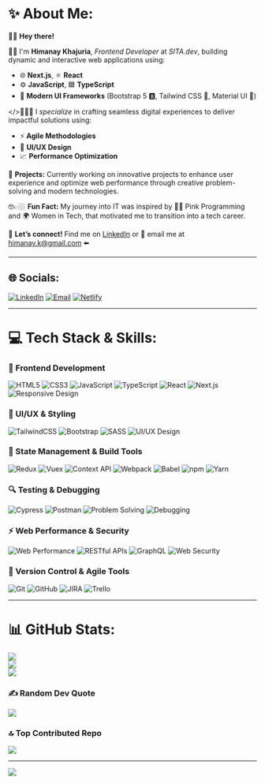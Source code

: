 # ✨ About Me:

👋🏼 **Hey there!**

👧🏼 I'm **Himanay Khajuria**, *Frontend Developer* at *SITA.dev*, building dynamic and interactive web applications using:    
  - 🌐 **Next.js**, ⚛️ **React**
  - ⚙️ **JavaScript**, 🟦 **TypeScript**
  - 🫧 **Modern UI Frameworks** (Bootstrap 5 🅱️, Tailwind CSS 🎨, Material UI 📐)

</>👩🏼‍💻 I *specialize* in crafting seamless digital experiences to deliver impactful solutions using:  
  - ⚡ **Agile Methodologies**
  - 🎨 **UI/UX Design**
  - 📈 **Performance Optimization**

📂 **Projects:** Currently working on innovative projects to enhance user experience and optimize web performance through creative problem-solving and modern technologies.

🤓👉🏼 **Fun Fact:** My journey into IT was inspired by 👩‍💻 Pink Programming and 🌍 Women in Tech, that motivated me to transition into a tech career.

📩 **Let’s connect!** Find me on [LinkedIn](https://www.linkedin.com/in/himanayk/) or 📧 email me at himanay.k@gmail.com ⬅️

_________________

## 🌐 Socials:
[![LinkedIn](https://img.shields.io/badge/LinkedIn-%230077B5.svg?logo=linkedin&logoColor=white)](https://linkedin.com/in/himanayk/)
[![Email](https://img.shields.io/badge/Email-%23D14836.svg?logo=gmail&logoColor=white)](mailto:himanay.k@gmail.com)
[![Netlify](https://img.shields.io/badge/Netlify-%23000000.svg?logo=netlify&logoColor=white)](https://app.netlify.com/teams/himanayk/sites?creator=me&visibility=public)


---

# 💻 Tech Stack & Skills:

### 🚀 Frontend Development
![HTML5](https://img.shields.io/badge/html5-%23E34F26.svg?style=for-the-badge&logo=html5&logoColor=white)
![CSS3](https://img.shields.io/badge/css3-%231572B6.svg?style=for-the-badge&logo=css3&logoColor=white)
![JavaScript](https://img.shields.io/badge/javascript-%23323330.svg?style=for-the-badge&logo=javascript&logoColor=%23F7DF1E)
![TypeScript](https://img.shields.io/badge/typescript-%23007ACC.svg?style=for-the-badge&logo=typescript&logoColor=white)
![React](https://img.shields.io/badge/react-%2320232a.svg?style=for-the-badge&logo=react&logoColor=%2361DAFB)
![Next.js](https://img.shields.io/badge/Next.js-%230074D9.svg?style=for-the-badge)
![Responsive Design](https://img.shields.io/badge/Responsive-Design-%230074D9.svg?style=for-the-badge)

### 🎨 UI/UX & Styling
![TailwindCSS](https://img.shields.io/badge/tailwindcss-%2338B2AC.svg?style=for-the-badge&logo=tailwind-css&logoColor=white)
![Bootstrap](https://img.shields.io/badge/bootstrap-%238511FA.svg?style=for-the-badge&logo=bootstrap&logoColor=white)
![SASS](https://img.shields.io/badge/SASS-hotpink.svg?style=for-the-badge&logo=SASS&logoColor=white)
![UI/UX Design](https://img.shields.io/badge/UI/UX-Design-%23E34F26.svg?style=for-the-badge)

### 🔧 State Management & Build Tools
![Redux](https://img.shields.io/badge/redux-%23593d88.svg?style=for-the-badge&logo=redux&logoColor=white)
![Vuex](https://img.shields.io/badge/vuex-%234FC08D.svg?style=for-the-badge&logo=vue.js&logoColor=white)
![Context API](https://img.shields.io/badge/Context-API-%230074D9.svg?style=for-the-badge)
![Webpack](https://img.shields.io/badge/webpack-%238DD6F9.svg?style=for-the-badge&logo=webpack&logoColor=black)
![Babel](https://img.shields.io/badge/babel-%23F9DC3E.svg?style=for-the-badge&logo=babel&logoColor=black)
![npm](https://img.shields.io/badge/npm-%23CB3837.svg?style=for-the-badge&logo=npm&logoColor=white)
![Yarn](https://img.shields.io/badge/yarn-%232C8EBB.svg?style=for-the-badge&logo=yarn&logoColor=white)

### 🔍 Testing & Debugging
![Cypress](https://img.shields.io/badge/cypress-%23004D40.svg?style=for-the-badge&logo=cypress&logoColor=white)
![Postman](https://img.shields.io/badge/Postman-API-%23FF6C37.svg?style=for-the-badge&logo=postman&logoColor=white)
![Problem Solving](https://img.shields.io/badge/Problem-Solving-%230074D9.svg?style=for-the-badge)
![Debugging](https://img.shields.io/badge/Debugging-%230074D9.svg?style=for-the-badge)

### ⚡ Web Performance & Security
![Web Performance](https://img.shields.io/badge/Web-Performance-%230074D9.svg?style=for-the-badge)
![RESTful APIs](https://img.shields.io/badge/RESTful-APIs-%230074D9.svg?style=for-the-badge)
![GraphQL](https://img.shields.io/badge/GraphQL-%23E10098.svg?style=for-the-badge&logo=graphql&logoColor=white)
![Web Security](https://img.shields.io/badge/Web-Security-%230074D9.svg?style=for-the-badge)

### 🔄 Version Control & Agile Tools
![Git](https://img.shields.io/badge/Git-%23F05032.svg?style=for-the-badge&logo=git&logoColor=white)
![GitHub](https://img.shields.io/badge/GitHub-%23181717.svg?style=for-the-badge&logo=github&logoColor=white)
![JIRA](https://img.shields.io/badge/JIRA-%230052CC.svg?style=for-the-badge&logo=jira&logoColor=white)
![Trello](https://img.shields.io/badge/Trello-%230074D9.svg?style=for-the-badge&logo=trello&logoColor=white)

---

# 📊 GitHub Stats:
![](https://github-readme-stats.vercel.app/api?username=HimanayK&theme=dark&hide_border=false&include_all_commits=false&count_private=false)<br/>
![](https://github-readme-streak-stats.herokuapp.com/?user=HimanayK&theme=dark&hide_border=false)<br/>
![](https://github-readme-stats.vercel.app/api/top-langs/?username=HimanayK&theme=dark&hide_border=false&include_all_commits=false&count_private=false&layout=compact)

### ✍️ Random Dev Quote
![](https://quotes-github-readme.vercel.app/api?type=horizontal&theme=radical)

### 🔝 Top Contributed Repo
![](https://github-contributor-stats.vercel.app/api?username=HimanayK&limit=5&theme=radical&combine_all_yearly_contributions=true)

---
[![](https://visitcount.itsvg.in/api?id=HimanayK&icon=9&color=5)](https://visitcount.itsvg.in)

<!---
HimanayK/HimanayK is a ✨ special ✨ repository because its `README.md` (this file) appears on your GitHub profile.
You can click the Preview link to take a look at your changes.
--->
